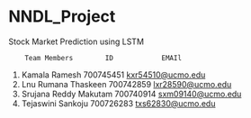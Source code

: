 # NNDL_Project
Stock Market Prediction using LSTM

        Team Members        ID            EMAIl
1. Kamala Ramesh         700745451   kxr54510@ucmo.edu
2. Lnu Rumana Thaskeen   700742859   lxr28590@ucmo.edu
3. Srujana Reddy Makutam 700740914   sxm09140@ucmo.edu
4. Tejaswini Sankoju     700726283   txs62830@ucmo.edu
